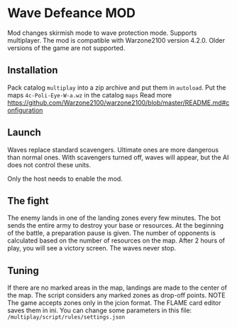 Wave Defeance MOD
=================

Mod changes skirmish mode to wave protection mode. Supports multiplayer.
The mod is compatible with Warzone2100 version 4.2.0. Older versions of the game are not supported.

Installation
------------

Pack catalog `multiplay` into a zip archive and put them in `autoload`.
Put the maps `4c-Poli-Eye-W-a.wz` in the catalog `maps` 
Read more https://github.com/Warzone2100/warzone2100/blob/master/README.md#configuration

Launch
------

Waves replace standard scavengers.
Ultimate ones are more dangerous than normal ones.
With scavengers turned off, waves will appear, but the AI does not control these units. 

Only the host needs to enable the mod.

The fight
---------

The enemy lands in one of the landing zones every few minutes. The bot sends the entire army to destroy your base or resources.
At the beginning of the battle, a preparation pause is given.
The number of opponents is calculated based on the number of resources on the map.
After 2 hours of play, you will see a victory screen. The waves never stop.

Tuning
------

If there are no marked areas in the map, landings are made to the center of the map.
The script considers any marked zones as drop-off points.
NOTE The game accepts zones only in the jcion format. The FLAME card editor saves them in ini.
You can change some parameters in this file: `/multiplay/script/rules/settings.json`
